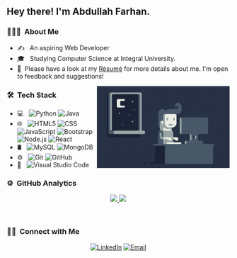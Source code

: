 

<h2> Hey there! I'm Abdullah Farhan.</h2>

<h3> 👨🏻‍💻 &nbsp;About Me </h3>

- ✍️ &nbsp; An aspiring Web Developer
- 🎓 &nbsp; Studying Computer Science  at Integral University.
 - 📄 &nbsp;Please have a look at my [Résumé](https://drive.google.com/file/d/1dgfCjKse_bHGd86zgD3hSUtfdWFkECeI/view?usp=sharing) for more details about me. I'm open to feedback and suggestions!


<img alt="Night Coding" src="https://raw.githubusercontent.com/AVS1508/AVS1508/master/assets/Night-Coding.gif" align="right"/>

<h3> 🛠 &nbsp;Tech Stack</h3>

- 💻 &nbsp;
  ![Python](https://img.shields.io/badge/-Python-333333?style=flat&logo=python)
  ![Java](https://img.shields.io/badge/-Java-333333?style=flat&logo=Java&logoColor=007396)
- 🌐 &nbsp;
  ![HTML5](https://img.shields.io/badge/-HTML5-333333?style=flat&logo=HTML5)
  ![CSS](https://img.shields.io/badge/-CSS-333333?style=flat&logo=CSS3&logoColor=1572B6)
  ![JavaScript](https://img.shields.io/badge/-JavaScript-333333?style=flat&logo=javascript)
  ![Bootstrap](https://img.shields.io/badge/-Bootstrap-333333?style=flat&logo=bootstrap&logoColor=563D7C)
  ![Node.js](https://img.shields.io/badge/-Node.js-333333?style=flat&logo=node.js)
  ![React](https://img.shields.io/badge/-React-333333?style=flat&logo=react)
- 🛢 &nbsp;
  ![MySQL](https://img.shields.io/badge/-MySQL-333333?style=flat&logo=mysql)
  ![MongoDB](https://img.shields.io/badge/-MongoDB-333333?style=flat&logo=mongodb)
- ⚙️ &nbsp;
  ![Git](https://img.shields.io/badge/-Git-333333?style=flat&logo=git)
  ![GitHub](https://img.shields.io/badge/-GitHub-333333?style=flat&logo=github)
- 🔧 &nbsp;
  ![Visual Studio Code](https://img.shields.io/badge/-Visual%20Studio%20Code-333333?style=flat&logo=visual-studio-code&logoColor=007ACC)


### ⚙️ &nbsp;GitHub Analytics

<p align="center">
<a href="https://github.com/aezakmi007">
  <img height="180em" src="https://github-readme-stats.vercel.app/api?username=aezakmi007&theme=algolia" />
  <img height="180em" src="https://github-readme-stats.vercel.app/api/top-langs/?username=aezakmi007&theme=algolia&layout=compact" />
</a>
</p>

<br/>

<h3> 🤝🏻 &nbsp;Connect with Me </h3>

<p align="center">
<a href="https://www.linkedin.com/in/abdullah-farhan-safwi-b63805204/"><img alt="LinkedIn" src="https://img.shields.io/badge/LinkedIn-Abdullah%20Farhan-blue?style=flat-square&logo=linkedin"></a>
<a href="mailto:abdullahfarhan910@gmail.com"><img alt="Email" src="https://img.shields.io/badge/Email-abdullahfarhan910@gmail.com-blue?style=flat-square&logo=gmail"></a>
</p>


